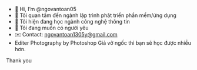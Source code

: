 - 👋 Hi, I’m @ngovantoan05
- 👀 Tôi quan tâm đến ngành lập trình phât triển phần mềm/ứng dụng
- 🌱 Tôi hiện đang học ngành công nghệ thông tin 
- 💞️ Tôi đang muốn có người yêu
- ✉️ Contact: ngovantoan1305y@gmail.com
- Editer Photography by Photoshop 
Giả vờ ngốc thì bạn sẽ học được nhiều hơn.

Thank you

<!---
ngovantoan05/ngovantoan05 is a ✨ special ✨ repository because its `README.md` (this file) appears on your GitHub profile.
You can click the Preview link to take a look at your changes.
--->
